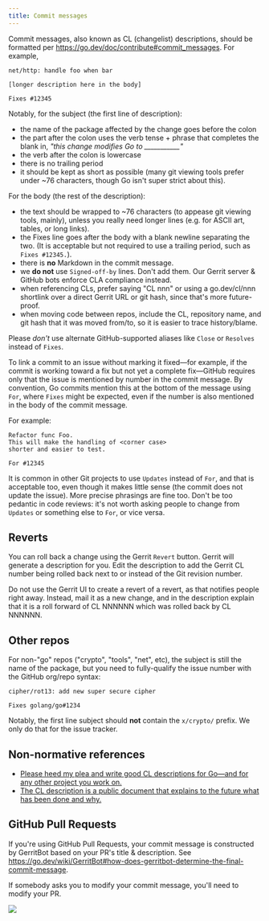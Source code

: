 ```yaml
---
title: Commit messages
---
```


Commit messages, also known as CL (changelist) descriptions, should be formatted per https://go.dev/doc/contribute#commit_messages. For example,

```
net/http: handle foo when bar

[longer description here in the body]

Fixes #12345
```

Notably, for the subject (the first line of description):

* the name of the package affected by the change goes before the colon
* the part after the colon uses the verb tense + phrase that completes the blank in, *"this change modifies Go to ___________"*
* the verb after the colon is lowercase
* there is no trailing period
* it should be kept as short as possible (many git viewing tools prefer under ~76 characters, though Go isn't super strict about this).

For the body (the rest of the description):

* the text should be wrapped to ~76 characters (to appease git viewing tools, mainly), unless you really need longer lines (e.g. for ASCII art, tables, or long links).
* the Fixes line goes after the body with a blank newline separating the two. (It is acceptable but not required to use a trailing period, such as `Fixes #12345.`).
* there is **no** Markdown in the commit message.
* we **do not** use `Signed-off-by` lines. Don't add them. Our Gerrit server & GitHub bots enforce CLA compliance instead.
* when referencing CLs, prefer saying "CL nnn" or using a go.dev/cl/nnn shortlink over a direct Gerrit URL or git hash, since that's more future-proof.
* when moving code between repos, include the CL, repository name, and git hash that it was moved from/to, so it is easier to trace history/blame.

Please _don't_ use alternate GitHub-supported aliases like `Close` or `Resolves` instead of `Fixes`.

To link a commit to an issue without marking it fixed—for example, if the commit is working toward a fix but not yet a complete fix—GitHub requires only that the issue is mentioned by number in the commit message. By convention, Go commits mention this at the bottom of the message using `For`, where `Fixes` might be expected, even if the number is also mentioned in the body of the commit message.

For example:

```
Refactor func Foo.
This will make the handling of <corner case>
shorter and easier to test.

For #12345
```

It is common in other Git projects to use `Updates` instead of `For`, and that is acceptable too, even though it makes little sense (the commit does not update the issue). More precise phrasings are fine too. Don't be too pedantic in code reviews: it's not worth asking people to change from `Updates` or something else to `For`, or vice versa.

## Reverts

You can roll back a change using the Gerrit `Revert` button.
Gerrit will generate a description for you.
Edit the description to add the Gerrit CL number being rolled back next to or instead of the Git revision number.

Do not use the Gerrit UI to create a revert of a revert, as that notifies people right away.
Instead, mail it as a new change, and in the description explain that it is a roll forward of CL NNNNNN which was rolled back by CL NNNNNN.

## Other repos

For non-"go" repos ("crypto", "tools", "net", etc), the subject is still the name of the package, but you need to fully-qualify the issue number with the GitHub org/repo syntax:

```
cipher/rot13: add new super secure cipher

Fixes golang/go#1234
````

Notably, the first line subject should **not** contain the `x/crypto/` prefix. We only do that for the issue tracker.

## Non-normative references

- [Please heed my plea and write good CL descriptions for Go—and for any other project you work on.](https://groups.google.com/d/msg/golang-dev/6M4dmZWpFaI/SyU5Sl4zZLYJ)
- [The CL description is a public document that explains to the future what has been done and why.](https://groups.google.com/d/msg/golang-dev/s07ZUR8ZDHo/i-rIsknbAwAJ)

## GitHub Pull Requests

If you're using GitHub Pull Requests, your commit message is constructed by GerritBot based on your
PR's title & description. See https://go.dev/wiki/GerritBot#how-does-gerritbot-determine-the-final-commit-message.

If somebody asks you to modify your commit message, you'll need to modify your PR.

![](images/github-to-gerrit.png)
